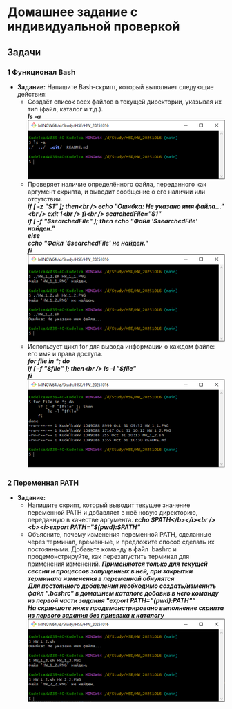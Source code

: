 # Домашнее задание с индивидуальной проверкой
##  Задачи
###   1 Функционал Bash

* **Задание:** Напишите Bash-скрипт, который выполняет следующие действия:
    -	Создаёт список всех файлов в текущей директории, указывая их тип (файл, каталог и т.д.).<br />
        <b><i>ls -a</b></i><br />
        ![ex_1_1](HW_1_1.PNG) <br />
    -  Проверяет наличие определённого файла, переданного как аргумент скрипта, и выводит сообщение о его наличии или отсутствии.<br />
        <b><i>if [ -z "$1" ]; then<br />
        echo "Ошибка: Не указано имя файла..."<br />
        exit 1<br />
        fi<br />
        searchedFile="$1"<br />
        if [ -f "$searchedFile" ]; then 
        echo "Файл '$searchedFile' найден."<br />
        else<br />
        echo "Файл '$searchedFile' не найден."<br />
        fi<br /></b></i>
        ![ex_1_2](HW_1_2.PNG)<br />
    -  Использует цикл for для вывода информации о каждом файле: его имя и права доступа.<br />
        <b><i>for file in *; do<br />
        if [ -f "$file" ]; then<br />
        ls -l "$file"<br />
        fi<br /></b></i>
        ![ex_1_3](HW_1_3.PNG)<br />
###   2 Переменная PATH
* **Задание:**
    -	Напишите скрипт, который выводит текущее значение переменной PATH и добавляет в неё новую директорию, переданную в качестве аргумента.
    <b><i>echo $PATH</b></i><br />
    <b><i>export PATH="$(pwd):$PATH"</b></i><br />
    -	Объясните, почему изменения переменной PATH, сделанные через терминал, временные, и предложите способ сделать их постоянными. Добавьте команду в файл .bashrc и продемонстрируйте, как перезапустить терминал для применения изменений.
    <b><i>Применяются только для текущей сессии и процессов запущенных в ней, при закрытии терминала  изменения в переменной обнулятся<br />
    Для постоянного добавления необходимо создать/изменить файл ".bashrc" в домашнем каталоге добавив в него команду из первой части задания "export PATH="$(pwd):$PATH""<br />
    На скриншоте ниже продемонстрировано выполнение скрипта из первого задания без привязка к каталогу</b></i><br />
        ![ex_2_2](HW_2_2.PNG)<br />


